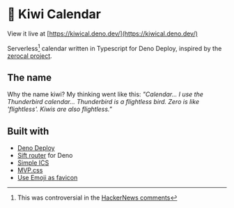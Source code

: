 # 🥝 Kiwi Calendar

View it live at [https://kiwical.deno.dev/](https://kiwical.deno.dev/)

Serverless[^1] calendar written in Typescript for Deno Deploy, inspired by the [zerocal project](https://endler.dev/2022/zerocal/).

## The name
Why the name kiwi? My thinking went like this: *"Calendar... I use the Thunderbird calendar... Thunderbird is a flightless bird. Zero is like 'flightless'. Kiwis are also flightless."*

## Built with

- [Deno Deploy](https://deno.com/deploy)
- [Sift router](https://github.com/satyarohith/sift) for Deno
- [Simple ICS](https://github.com/PeronGH/simple-ics)
- [MVP.css](https://andybrewer.github.io/mvp/)
- [Use Emoji as favicon](https://css-tricks.com/emoji-as-a-favicon/)

[^1]: This was controversial in the [HackerNews comments](https://news.ycombinator.com/item?id=33109513)
